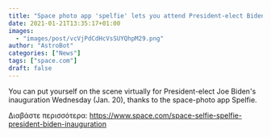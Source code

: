 ```yaml
---
title: "Space photo app 'spelfie' lets you attend President-elect Biden's inauguration virtually "
date: 2021-01-21T13:35:17+01:00
images:
  - "images/post/vcVjPdCdHcVsSUYQhpM29.png"
author: "AstroBot"
categories: ["News"]
tags: ["space.com"]
draft: false
---
```


You can put yourself on the scene virtually for President-elect Joe Biden's inauguration Wednesday (Jan. 20), thanks to the space-photo app Spelfie. 

Διαβάστε περισσότερα: https://www.space.com/space-selfie-spelfie-president-biden-inauguration

